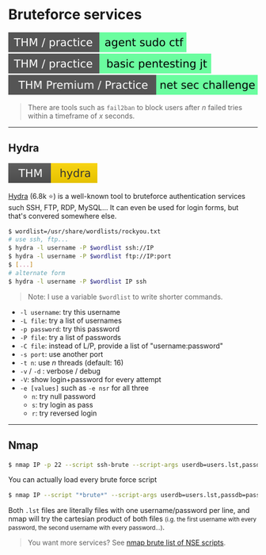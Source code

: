 # Bruteforce services

[![agentsudoctf](../../_badges/thm-p/agentsudoctf.svg)](https://tryhackme.com/room/agentsudoctf)
[![basicpentestingjt](../../_badges/thm-p/basicpentestingjt.svg)](https://tryhackme.com/room/basicpentestingjt)
[![netsecchallenge](../../_badges/thmp-p/netsecchallenge.svg)](https://tryhackme.com/room/netsecchallenge)

> There are tools such as `fail2ban` to block users after $n$ failed tries within a timeframe of $x$ seconds.

<hr class="sep-both">

## Hydra

[![hydra](../../_badges/thm/hydra.svg)](https://tryhackme.com/room/hydra)

<div class="row row-cols-md-2"><div>

[Hydra](https://github.com/vanhauser-thc/thc-hydra) (6.8k ⭐) is a well-known tool to bruteforce authentication services such SSH, FTP, RDP, MySQL... It can even be used for login forms, but that's convered somewhere else.

```bash
$ wordlist=/usr/share/wordlists/rockyou.txt
# use ssh, ftp...
$ hydra -l username -P $wordlist ssh://IP
$ hydra -l username -P $wordlist ftp://IP:port
$ [...]
# alternate form
$ hydra -l username -P $wordlist IP ssh
```

> Note: I use a variable `$wordlist` to write shorter commands.
</div><div class="align-self-center">

* `-l username`: try this username
* `-L file`: try a list of usernames
* `-p password`: try this password
* `-P file`: try a list of passwords
* `-C file`: instead of L/P, provide a list of "username:password"
* `-s port`: use another port
* `-t n`: use $n$ threads (default: 16)
* `-v` / `-d` : verbose / debug
* `-V`: show login+password for every attempt
* `-e [values]` such as `-e nsr` for all three
  * `n`: try null password
  * `s`: try login as pass
  * `r`: try reversed login
</div></div>

<hr class="sep-both">

## Nmap

<div class="row row-cols-md-2 mt-3"><div>

```bash
$ nmap IP -p 22 --script ssh-brute --script-args userdb=users.lst,passdb=pass.lst
```

You can actually load every brute force script

```bash
$ nmap IP --script "*brute*" --script-args userdb=users.lst,passdb=pass.lst
```
</div><div class="align-self-center">

Both `.lst` files are literally files with one username/password per line, and nmap will try the cartesian product of both files <small>(i.g. the first username with every password, the second username with every password...)</small>.

> You want more services? See [nmap brute list of NSE scripts](https://nmap.org/nsedoc/categories/brute.html).
</div></div>